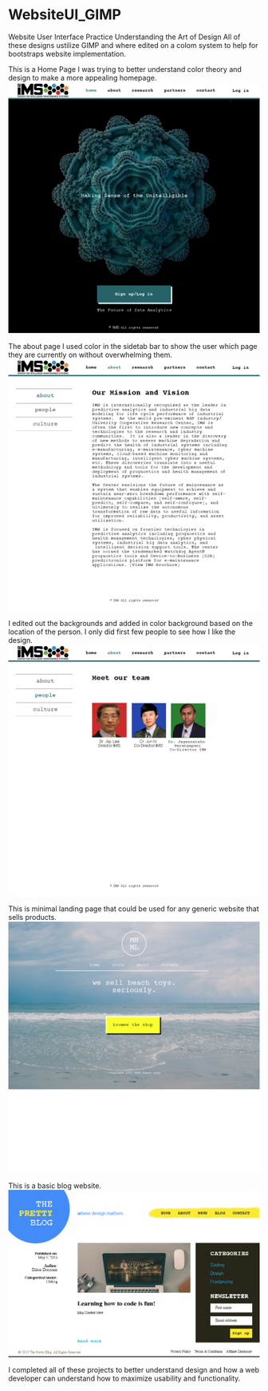 # WebsiteUI_GIMP
Website User Interface Practice Understanding the Art of Design
All of these designs ustilize GIMP and where edited on a colom system to help for bootstraps website implementation.

This is a Home Page I was trying to better understand color theory and design to make a more appealing homepage.
![Alt text](Home.png?raw=true "Home Page")

The about page I used color in the sidetab bar to show the user which page they are currently on without overwhelming them.
![Alt text](About.png?raw=true "About Page")

I edited out the backgrounds and added in color background based on the location of the person. I only did first few people to see how I like the design.
![Alt text](About_People.png?raw=true "About People Page")

This is minimal landing page that could be used for any generic website that sells products.
![Alt text](Minimal_website_example.png?raw=true "Minimal Landing Page")

This is a basic blog website.
![Alt text](BLOG1.png?raw=true "Blog Page")

I completed all of these projects to better understand design and how a web developer can understand how to maximize usability and functionality.
